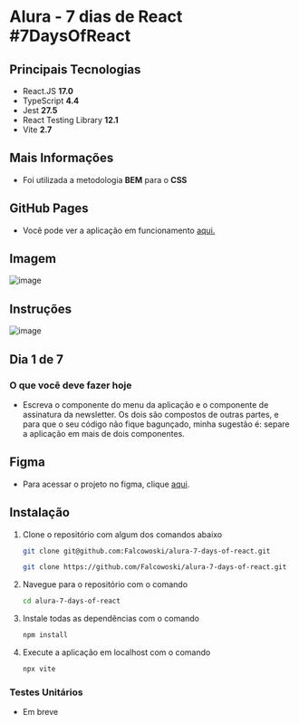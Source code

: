 # Alura - 7 dias de React #7DaysOfReact

## Principais Tecnologias

- React.JS **17.0**
- TypeScript **4.4**
- Jest **27.5**
- React Testing Library **12.1**
- Vite **2.7**

## Mais Informações

- Foi utilizada a metodologia **BEM** para o **CSS**

## GitHub Pages

- Você pode ver a aplicação em funcionamento [aqui.](https://falcowoski.github.io/alura-7-days-of-react/)

## Imagem

![image](https://user-images.githubusercontent.com/85199880/158044575-c16394d1-6730-4a2a-8f1a-db4e897d5299.png)

## Instruções

![image](https://user-images.githubusercontent.com/85199880/158034745-d3a3a531-7fc9-44a1-9c98-0ebcc43f27e8.png)

## Dia 1 de 7

### O que você deve fazer hoje

- Escreva o componente do menu da aplicação e o componente de assinatura da newsletter. Os dois são compostos de outras partes, e para que o seu código não fique bagunçado, minha sugestão é: separe a aplicação em mais de dois componentes.

## Figma

- Para acessar o projeto no figma, clique [aqui](https://www.figma.com/file/0yOQR6fGtbdrmqeStiO0jf/7Days-React?node-id=0%3A1).

## Instalação

1. Clone o repositório com algum dos comandos abaixo

    ```sh
    git clone git@github.com:Falcowoski/alura-7-days-of-react.git
    ```

    ```sh
    git clone https://github.com/Falcowoski/alura-7-days-of-react.git
    ```

2. Navegue para o repositório com o comando

    ```sh
    cd alura-7-days-of-react
    ```

3. Instale todas as dependências com o comando

    ```sh
    npm install
    ```

4. Execute a aplicação em localhost com o comando

    ```sh
    npx vite
    ```

### Testes Unitários

- Em breve
  
